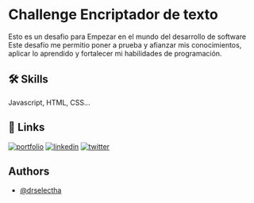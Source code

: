 
# Challenge Encriptador de texto

Esto es un desafio para Empezar en el mundo del desarrollo de software Este desafío me permitio poner a prueba y afianzar mis conocimientos, aplicar lo aprendido y fortalecer mi habilidades de programación.


## 🛠 Skills
Javascript, HTML, CSS...


## 🔗 Links
[![portfolio](https://img.shields.io/badge/my_portfolio-000?style=for-the-badge&logo=ko-fi&logoColor=white)](https://github.com/Drselectha/encriptadortexto.git/)
[![linkedin](https://img.shields.io/badge/linkedin-0A66C2?style=for-the-badge&logo=linkedin&logoColor=white)](www.linkedin.com/in/sergio-pitty/)
[![twitter](https://img.shields.io/badge/twitter-1DA1F2?style=for-the-badge&logo=twitter&logoColor=white)](https://twitter.com/sergiopitty)


## Authors

- [@drselectha](https://github.com/Drselectha/encriptadortexto.git)

